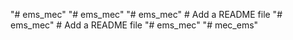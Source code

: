 "# ems_mec" 
"# ems_mec" 
"# ems_mec"           # Add a README file
"# ems_mec"           # Add a README file
"# ems_mec" 
"# mec_ems" 
